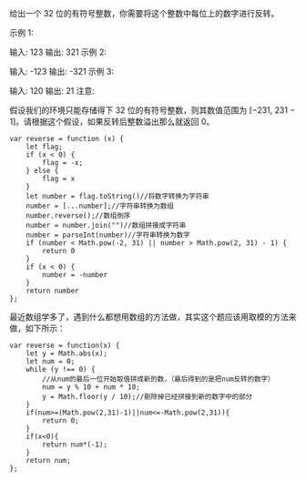 给出一个 32 位的有符号整数，你需要将这个整数中每位上的数字进行反转。

示例 1:

输入: 123
输出: 321
示例 2:

输入: -123
输出: -321
示例 3:

输入: 120
输出: 21
注意:

假设我们的环境只能存储得下 32 位的有符号整数，则其数值范围为 [−231, 231 − 1]。请根据这个假设，如果反转后整数溢出那么就返回 0。

```
var reverse = function (x) {
    let flag;
    if (x < 0) {
        flag = -x;
    } else {
        flag = x
    }
    let number = flag.toString()//将数字转换为字符串
    number = [...number];//字符串转换为数组
    number.reverse();//数组倒序
    number = number.join("")//数组拼接成字符串
    number = parseInt(number)//字符串转换为数字
    if (number < Math.pow(-2, 31) || number > Math.pow(2, 31) - 1) {
        return 0
    }
    if (x < 0) {
        number = -number
    }
    return number
};
```
最近数组学多了，遇到什么都想用数组的方法做，其实这个题应该用取模的方法来做，如下所示：


```
var reverse = function(x) {
    let y = Math.abs(x);
	let num = 0;
	while (y !== 0) {
		//从num的最后一位开始取值拼成新的数，（最后得到的是把num反转的数字）
		num = y % 10 + num * 10;
		y = Math.floor(y / 10);//剔除掉已经拼接到新的数字中的部分
	}
	if(num>=(Math.pow(2,31)-1)||num<=-Math.pow(2,31)){
		return 0;
	}
	if(x<0){
		return num*(-1);
	}
	return num;
};
```